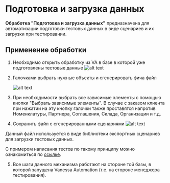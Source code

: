 # Подготовка и загрузка данных

**Обработка "Подготовка и загрузка данных"** предназначена для автоматизации подготовки тестовых данных в виде сценариев и их загрузки при тестировании.

## Применение обработки
1. Необходимо открыть обработку из VA в базе в которой уже подготовлены тестовые данные
   ![alt text](./pic/OpenTestDataGeneration.png "Выбор метаданных")​

2. Галочками выбрать нужные объекты и сгенерировать фича файл

   ![alt text](./pic/SelectDocument.png "Выбор метаданных")
3. При необходимости выбрать все зависимые элементы с помощью кнопки "Выбрать зависимые элементы". В случае с заказом клиента при нажатии на эту кнопку галочки также проставятся напротив Номенклатуры, Партнера, Соглашения, Склада, Организации и т.д.


4. Сохранить файл с сгенерированными сценариями 
    ![alt text](./pic/GenerateFeature.png "Выбор метаданных")

Данный файл используется в виде библиотеки экспортных сценариев для загрузки тестовых данных.

С примером написания тестов по такому принципу можно ознакомиться по [ссылке](https://github.com/IRPTeam/IRP/tree/develop/features/Internal).

5. Все шаги данного механизма работают на стороне той базы, в которой запущена Vanessa Automation (т.е. на стороне менеджера тестирования).
    
